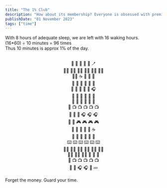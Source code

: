 ```yaml
---
title: "The 1% Club"
description: "How about its membership? Everyone is obsessed with premiumness now a days. Lets pay for this freemium. how many of you will agree to this ?"
publishDate: "01 November 2023"
tags: ["time"]
---
```

With 8 hours of adequate sleep, we are left with 16 waking hours.
<br>
(16*60) ÷ 10 minutes = 96 times<br>
Thus 10 minutes is approx 1% of the day.<br>
<br>
<div style="text-align: center;">
🥱 📱 📱 🧘 💪 🪥<br>
🏃‍♂️ 🏃‍♂️ 🏃‍♂️ 🏃‍♂️ 🏃‍♂️ 🏃‍♂️<br>
🚿🚿 ☕  📖 📖 📖<br>
🍜 🍜 📱 📱 📒 📒<br>
📒 📒 📒 📒 📒 🎧<br>
🍪 📒 📒 📒 📒 📒<br>
🥪 🥪 📒 📒 📒 📒<br>
📒 📺 📺 📺 📺 📺<br>
🍱 🍱 📱 🎧 🎧 🎧<br>
📱 📱 🎮 🎮 🎮 🎮<br>
📒 📒 📒 📒 📒 ☕<br>
📒 📒 📒 📒 📒 📱<br>
⌨️ ⌨️ ⌨️ ⌨️ ⌨️ ⌨️<br>
🏋️‍♂️ 🏋️‍♂️ 🏋️‍♂️ 🏋️‍♂️ 🏋️‍♂️ 🏋️‍♂️<br>
🏋️‍♂️ 🏋️‍♂️ 🏋️‍♂️ 🚿 🚿 🍱<br>
🍱 📺 📺 📺 📺 📺<br>
📱 📱 🎧 🎧 🛌 💤<br>
</div>
<br>
Forget the money. Guard your time.
